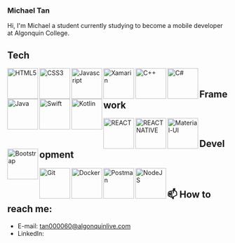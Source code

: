 ### Michael Tan

Hi, I'm Michael a student currently studying to become a mobile developer at Algonquin College.



## Tech
<img align="left" alt="HTML5" width="70px" src="https://img.shields.io/badge/HTML5-E34F26?style=for-the-badge&logo=html5&logoColor=white" />
<img align="left" alt="CSS3" width="70px" src="https://img.shields.io/badge/CSS3-1572B6?style=for-the-badge&logo=css3&logoColor=white" />
<img align="left" alt="Javascript" width="70px" src="https://img.shields.io/badge/JavaScript-323330?style=for-the-badge&logo=javascript&logoColor=F7DF1E" />
<img align="left" alt="Xamarin" width="70px" src="https://img.shields.io/badge/Xamarin-3498DB?style=for-the-badge&logo=xamarin&logoColor=white" /> 
<img align="left" alt="C++" width="70px" src="https://img.shields.io/badge/C%2B%2B-00599C?style=for-the-badge&logo=c%2B%2B&logoColor=white" /> 
<img align="left" alt="C#" width="70px" src="https://img.shields.io/badge/C%23-239120?style=for-the-badge&logo=c-sharp&logoColor=white" /> 
<img align="left" alt="Java" width="70px" src="https://img.shields.io/badge/Java-ED8B00?style=for-the-badge&logo=java&logoColor=white" /> 
<img align="left" alt="Swift" width="70px" src="https://img.shields.io/badge/Swift-FA7343?style=for-the-badge&logo=swift&logoColor=white" /> 
<img align="left" alt="Kotlin" width="70px" src="https://img.shields.io/badge/Kotlin-0095D5?&style=for-the-badge&logo=kotlin&logoColor=white" /> 

</br>

## Framework
<img align="left" alt="REACT" width="70px" src="https://img.shields.io/badge/React-20232A?style=for-the-badge&logo=react&logoColor=61DAFB" />
<img align="left" alt="REACTNATIVE" width="70px" src="https://img.shields.io/badge/React_Native-20232A?style=for-the-badge&logo=react&logoColor=61DAFB" />
<img align="left" alt="Material-UI" width="70px" src="https://img.shields.io/badge/Material--UI-0081CB?style=for-the-badge&logo=material-ui&logoColor=white" />
<img align="left" alt="Bootstrap" width="70px" src="https://img.shields.io/badge/Bootstrap-563D7C?style=for-the-badge&logo=bootstrap&logoColor=white" />


</br>

## Development
<img align="left" alt="Git" width="70px" src="https://img.shields.io/badge/Git-F05032?style=for-the-badge&logo=git&logoColor=white" /> 
<img align="left" alt="Docker" width="70px" src="https://img.shields.io/badge/Docker-2CA5E0?style=for-the-badge&logo=docker&logoColor=white" /> 
<img align="left" alt="Postman" width="70px" src="https://img.shields.io/badge/Postman-FF6C37?style=for-the-badge&logo=Postman&logoColor=white" /> 
<img align="left" alt="NodeJS" width="70px" src="https://img.shields.io/badge/Node.js-43853D?style=for-the-badge&logo=node.js&logoColor=white" /> 



</br>

## 📫 How to reach me:
  - E-mail: tan000060@algonquinlive.com
  - LinkedIn: 

<!--
**tan00060/tan00060** is a ✨ _special_ ✨ repository because its `README.md` (this file) appears on your GitHub profile.

Here are some ideas to get you started:

- 🔭 I’m currently working on ...
- 🌱 I’m currently learning ...
- 👯 I’m looking to collaborate on ...
- 🤔 I’m looking for help with ...
- 💬 Ask me about ...
- 📫 How to reach me: ...
- 😄 Pronouns: ...
- ⚡ Fun fact: ...
-->
